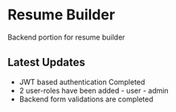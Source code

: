 # Resume Builder

Backend portion for resume builder


## Latest Updates
- JWT based authentication Completed
- 2 user-roles have been added
        - user
        - admin
- Backend form validations are completed
